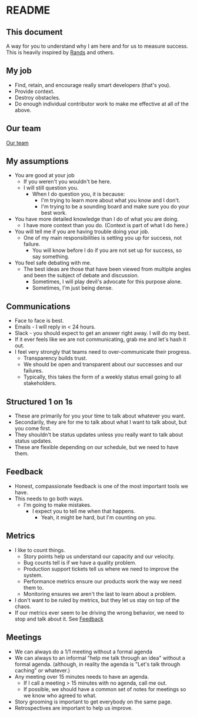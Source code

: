 # README

## This document

A way for you to understand why I am here and for us to measure success.  This is heavily inspired by [Rands](http://randsinrepose.com/archives/how-to-rands/) and others.

## My job

* Find, retain, and encourage really smart developers (that's you).
* Provide context.
* Destroy obstacles.
* Do enough individual contributor work to make me effective at all of the above.

## Our team
[Our team](ourteam.md)

## My assumptions

* You are good at your job
  * If you weren't you wouldn't be here.
  * I will still question you.
    * When I do question you, it is because:  
      * I'm trying to learn more about what you know and I don't.
      * I'm trying to be a sounding board and make sure you do your best work.
* You have more detailed knowledge than I do of what you are doing.  
  * I have more context than you do. (Context is part of what I do here.)
* You will tell me if you are having trouble doing your job.
  * One of my main responsibilities is setting you up for success, not failure.  
    * You will know before I do if you are not set up for success, so say something.
* You feel safe debating with me.  
  * The best ideas are those that have been viewed from multiple angles and been the subject of debate and discussion.  
    * Sometimes, I will play devil's advocate for this purpose alone.
    * Sometimes, I'm just being dense.

## Communications

* Face to face is best.
* Emails - I will reply in < 24 hours.
* Slack - you should expect to get an answer right away.  I will do my best.
* If it ever feels like we are not communicating, grab me and let's hash it out.
* I feel very strongly that teams need to over-communicate their progress.  
  * Transparency builds trust.
  * We should be open and transparent about our successes and our failures.
  * Typically, this takes the form of a weekly status email going to all stakeholders.  

## Structured 1 on 1s

* These are primarily for you your time to talk about whatever you want.
* Secondarily, they are for me to talk about what I want to talk about, but you come first.
* They shouldn't be status updates unless you really want to talk about status updates.
* These are flexible depending on our schedule, but we need to have them.  

## Feedback

* Honest, compassionate feedback is one of the most important tools we have.
* This needs to go both ways.  
  * I'm going to make mistakes.  
    * I expect you to tell me when that happens.
      * Yeah, it might be hard, but I'm counting on you.

## Metrics

* I like to count things.  
  * Story points help us understand our capacity and our velocity.
  * Bug counts tell is if we have a quality problem.
  * Production support tickets tell us where we need to improve the system.
  * Performance metrics ensure our products work the way we need them to.
  * Monitoring ensures we aren't the last to learn about a problem.
* I don't want to be ruled by metrics, but they let us stay on top of the chaos.
* If our metrics ever seem to be driving the wrong behavior, we need to stop and talk about it.  See [Feedback](##Feedback)

## Meetings

* We can always do a 1/1 meeting without a formal agenda
* We can always to an informal "help me talk through an idea" without a formal agenda.  (although, in reality the agenda is "Let's talk through caching" or whatever.)
* Any meeting over 15 minutes needs to have an agenda.  
  * If I call a meeting > 15 minutes with no agenda, call me out.
  * If possible, we should have a common set of notes for meetings so we know who agreed to what.
* Story grooming is important to get everybody on the same page.
* Retrospectives are important to help us improve.
